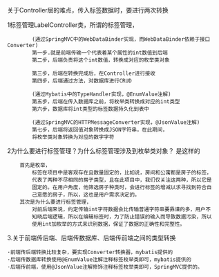 关于Controller层的难点，传入标签数据时，要进行两次转换 

1标签管理LabelController类，所谓的标签管理，

            (通过SpringMVC中的WebDataBinder实现，而WebDataBinder依赖于接口Converter)
            第一步.就是前端传输一个代表着某个属性的int数值到后端
            第二步，后端负责将这个int数值，转换成对应的枚举类对象
            
            第三步，后端在转换完成后，在Controller进行接收
            第四步，后端通过方法，对数据库进行CRUD

            (通过Mybatis中的TypeHandler实现，@EnumValue注解)
            第五步，后端在传入数据库之前，将枚举类转换成对应的int类型
            第六步，数据库将int类型的标签数据持久化到表中

            (通过SpringMVC的HTTPMessageConverter实现，@JsonValue注解)
            第七步，后端将返回值对象转换成JSON字符串，在此期间，
            将枚举类对象转换为对应的数字字符

2为什么要进行标签管理？为什么标签管理涉及到枚举类对象？
    是这样的

        首先是枚举，
            标签在项目中是客观存在且数量固定的，比如说，房间和公寓都是房子的标签，
            代表了两种不尽相同的房子类型，且在此项目中，我们仅关注这两种，所以它是
            固定的。在用户角度，他筛选房子种类时，会进行标签的增减以求寻找到符合自
            己意愿的房子，所以，这也是用户需求决定的。
        其次是为什么要进行标签管理，
            对前后端来说，约定传输int字符数据会比传输普通字符串要靠谱的多，用户不
            知晓后端逻辑，所以在编辑标签时，为了防止错误的输入而导致数据污染，所以
            使用int加枚举的方式来识别数据，保证了数据的正确性和完整性。

3.关于前端传后端、后端传数据库、后端传前端之间的类型转换

    ·前端传后端转换比较复杂，要实现Converter转换器，mybatis提供的
    ·后端传数据库转换使用@EnumValue注解注释标签枚举类即可，mybatis提供的
    ·后端传前端，使用@JsonValue注解修饰注释标签枚举类即可，SpringMVC提供的。